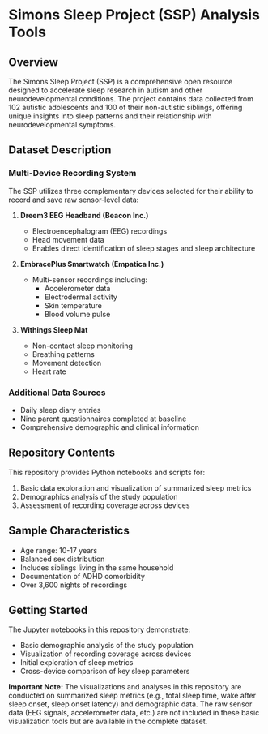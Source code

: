 # Simons Sleep Project (SSP) Analysis Tools

## Overview
The Simons Sleep Project (SSP) is a comprehensive open resource designed to accelerate sleep research in autism and other neurodevelopmental conditions. The project contains data collected from 102 autistic adolescents and 100 of their non-autistic siblings, offering unique insights into sleep patterns and their relationship with neurodevelopmental symptoms.

## Dataset Description

### Multi-Device Recording System
The SSP utilizes three complementary devices selected for their ability to record and save raw sensor-level data:

1. **Dreem3 EEG Headband (Beacon Inc.)**
   - Electroencephalogram (EEG) recordings
   - Head movement data
   - Enables direct identification of sleep stages and sleep architecture

2. **EmbracePlus Smartwatch (Empatica Inc.)**
   - Multi-sensor recordings including:
     - Accelerometer data
     - Electrodermal activity
     - Skin temperature
     - Blood volume pulse

3. **Withings Sleep Mat**
   - Non-contact sleep monitoring
   - Breathing patterns
   - Movement detection
   - Heart rate

### Additional Data Sources
- Daily sleep diary entries
- Nine parent questionnaires completed at baseline
- Comprehensive demographic and clinical information

## Repository Contents

This repository provides Python notebooks and scripts for:
1. Basic data exploration and visualization of summarized sleep metrics
2. Demographics analysis of the study population
3. Assessment of recording coverage across devices

## Sample Characteristics
- Age range: 10-17 years
- Balanced sex distribution
- Includes siblings living in the same household
- Documentation of ADHD comorbidity
- Over 3,600 nights of recordings

## Getting Started
The Jupyter notebooks in this repository demonstrate:
- Basic demographic analysis of the study population
- Visualization of recording coverage across devices
- Initial exploration of sleep metrics
- Cross-device comparison of key sleep parameters


**Important Note:** The visualizations and analyses in this repository are conducted on summarized sleep metrics (e.g., total sleep time, wake after sleep onset, sleep onset latency) and demographic data. The raw sensor data (EEG signals, accelerometer data, etc.) are not included in these basic visualization tools but are available in the complete dataset.
